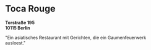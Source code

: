 # Toca Rouge
**Torstraße 195  
10115 Berlin**

"Ein asiatisches Restaurant mit Gerichten, die ein Gaumenfeuerwerk ausloest."
